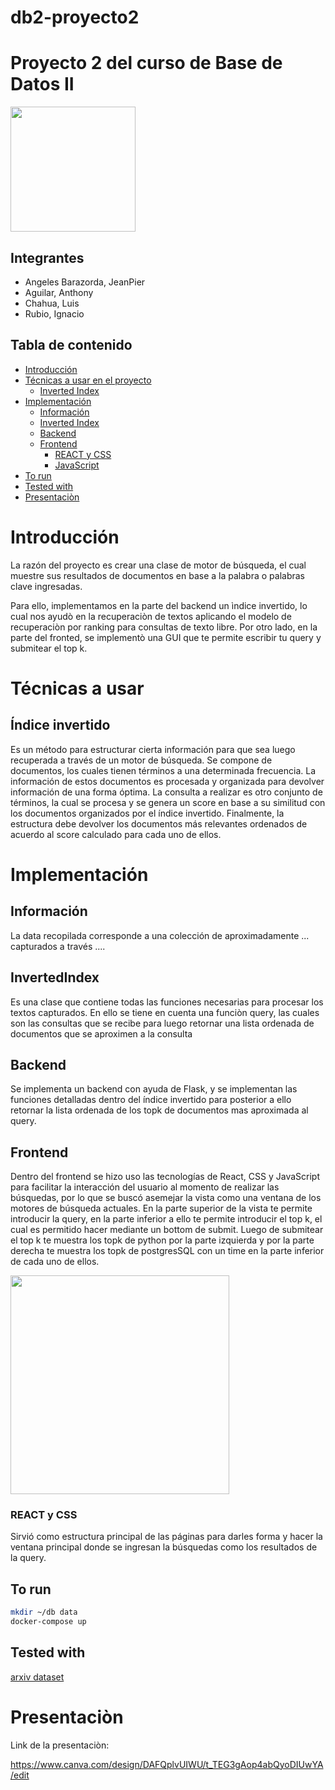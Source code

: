 # db2-proyecto2


# Proyecto 2 del curso de Base de Datos II
<img src="https://upload.wikimedia.org/wikipedia/commons/7/7a/UTEC.jpg" width="200">

## **Integrantes**
* Angeles Barazorda, JeanPier
* Aguilar, Anthony
* Chahua, Luis
* Rubio, Ignacio


## **Tabla de contenido**
* [Introducción](#introducción)
* [Técnicas a usar en el proyecto](#técnicas-a-usar)
  * [Inverted Index](#índice-invertido)
* [Implementación](#implementación)
    * [Información](#información)
    * [Inverted Index](#data-recovery)
    * [Backend](#Backend)
    * [Frontend](#Frontend)
      * [REACT y CSS](#html-y-css)
      * [JavaScript](#javascript)
* [To run](#pruebas)
* [Tested with](#pruebas)
* [Presentaciòn](#pruebas)

# **Introducción**
La razón del proyecto es crear una clase de motor de búsqueda, el cual muestre sus resultados de documentos en base a la palabra o palabras clave ingresadas.       

Para ello, implementamos en la parte del backend un ìndice invertido, lo cual nos ayudò en la recuperaciòn de textos aplicando el modelo de recuperaciòn por ranking para consultas de texto libre. Por otro lado, en la parte del fronted, se implementò una GUI que te permite escribir tu query y submitear el top k.
# **Técnicas a usar**

## **Índice invertido**
Es un método para estructurar cierta información para que sea luego recuperada a través de un motor de búsqueda. Se compone de documentos, los cuales tienen términos a una determinada frecuencia. La información de estos documentos es procesada y organizada para devolver información de una forma óptima. La consulta a realizar es otro conjunto de términos, la cual se procesa y se genera un score en base a su similitud con los documentos organizados por el índice invertido. Finalmente, la estructura debe devolver los documentos más relevantes ordenados de acuerdo al score calculado para cada uno de ellos.

# **Implementación**
## **Información**
La data recopilada corresponde a una colección de aproximadamente ... capturados a través ....

## **InvertedIndex**
Es una clase que contiene todas las funciones necesarias para procesar los textos capturados. En ello se tiene en cuenta una funciòn query, las cuales son las consultas que se recibe para luego retornar una lista ordenada de documentos que se aproximen a la consulta


## **Backend**
Se implementa un backend con ayuda de Flask, y se implementan las funciones detalladas dentro del índice invertido para posterior a ello retornar la lista ordenada de los topk de documentos mas aproximada al query.

## **Frontend**

Dentro del frontend se hizo uso las tecnologías de React, CSS y JavaScript para facilitar la interacción del usuario al momento de realizar las búsquedas, por lo que se buscó asemejar la vista como una ventana de los motores de búsqueda actuales. En la parte superior de la vista te permite introducir la query, en la parte inferior a ello te permite introducir el top k, el cual es permitido hacer mediante un bottom de submit. Luego de submitear el top k te muestra los topk de python por la parte izquierda y por la parte derecha te muestra los topk de postgresSQL con un time en la parte inferior de cada uno de ellos. 

<img src="src/topk.jpeg" width="350">

### **REACT y CSS**
Sirvió como estructura principal de las páginas para darles forma y hacer la ventana principal donde se ingresan la búsquedas como los resultados de la query.

## To run
```sh
mkdir ~/db data
docker-compose up
```

## Tested with

[arxiv dataset](https://www.kaggle.com/datasets/Cornell-University/arxiv)


# **Presentaciòn**
Link de la presentaciòn:

https://www.canva.com/design/DAFQplvUIWU/t_TEG3gAop4abQyoDIUwYA/edit